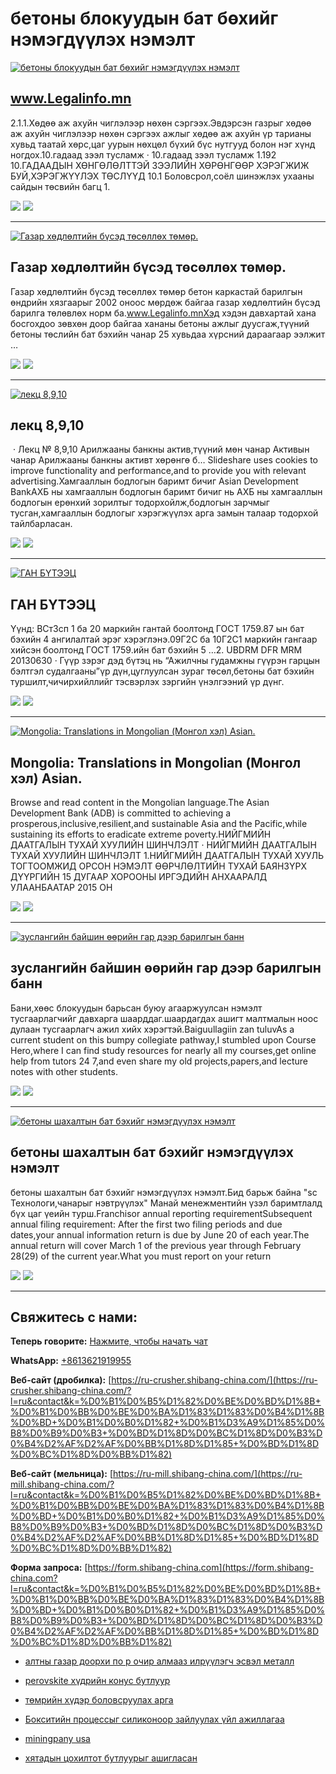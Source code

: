 # бетоны блокуудын бат бөхийг нэмэгдүүлэх нэмэлт

<a href="https://swt.shibang-china.com/?l=ru&img&k=%D0%B1%D0%B5%D1%82%D0%BE%D0%BD%D1%8B+%D0%B1%D0%BB%D0%BE%D0%BA%D1%83%D1%83%D0%B4%D1%8B%D0%BD+%D0%B1%D0%B0%D1%82+%D0%B1%D3%A9%D1%85%D0%B8%D0%B9%D0%B3+%D0%BD%D1%8D%D0%BC%D1%8D%D0%B3%D0%B4%D2%AF%D2%AF%D0%BB%D1%8D%D1%85+%D0%BD%D1%8D%D0%BC%D1%8D%D0%BB%D1%82" target="_blank">![бетоны блокуудын бат бөхийг нэмэгдүүлэх нэмэлт](http://static.shibang-china.com/all-800x300/1345.jpg)</a>

## www.Legalinfo.mn
2.1.1.Хөдөө аж ахуйн чиглэлээр нөхөн сэргээх.Эвдэрсэн газрыг хөдөө аж ахуйн чиглэлээр нөхөн сэргээх ажлыг хөдөө аж ахуйн үр тарианы хувьд таатай хөрс,цаг уурын нөхцөл бүхий бүс нутгууд болон нэг хүнд ногдох.10.гадаад зээл тусламж&nbsp;&#0183;&#32;10.гадаад зээл тусламж 1.192 10.ГАДААДЫН ХӨНГӨЛӨЛТТЭЙ ЗЭЭЛИЙН ХӨРӨНГӨӨР ХЭРЭГЖИЖ БУЙ,ХЭРЭГЖҮҮЛЭХ ТӨСЛҮҮД 10.1 Боловсрол,соёл шинэжлэх ухааны сайдын төсвийн багц 1.


<a href="https://whatsapp.shibangsoft.com/WhatsApp.php" target="_blank" title="WhatsApp">![](http://static.shibang-china.com/icon/whatsapp.png)</a> <a href="https://swt.shibang-china.com/?l=ru&icon&k=%D0%B1%D0%B5%D1%82%D0%BE%D0%BD%D1%8B+%D0%B1%D0%BB%D0%BE%D0%BA%D1%83%D1%83%D0%B4%D1%8B%D0%BD+%D0%B1%D0%B0%D1%82+%D0%B1%D3%A9%D1%85%D0%B8%D0%B9%D0%B3+%D0%BD%D1%8D%D0%BC%D1%8D%D0%B3%D0%B4%D2%AF%D2%AF%D0%BB%D1%8D%D1%85+%D0%BD%D1%8D%D0%BC%D1%8D%D0%BB%D1%82" target="_blank">![](http://static.shibang-china.com/icon/chat-ru.png)</a>

---

<a href="https://swt.shibang-china.com/?l=ru&img&k=%D0%B1%D0%B5%D1%82%D0%BE%D0%BD%D1%8B+%D0%B1%D0%BB%D0%BE%D0%BA%D1%83%D1%83%D0%B4%D1%8B%D0%BD+%D0%B1%D0%B0%D1%82+%D0%B1%D3%A9%D1%85%D0%B8%D0%B9%D0%B3+%D0%BD%D1%8D%D0%BC%D1%8D%D0%B3%D0%B4%D2%AF%D2%AF%D0%BB%D1%8D%D1%85+%D0%BD%D1%8D%D0%BC%D1%8D%D0%BB%D1%82" target="_blank">![Газар хөдлөлтийн бүсэд төсөллөх төмөр.](http://static.shibang-china.com/all-800x300/581.jpg)</a>

## Газар хөдлөлтийн бүсэд төсөллөх төмөр.
Газар хөдлөлтийн бүсэд төсөллөх төмөр бетон каркастай барилгын өндрийн хязгаарыг 2002 оноос мөрдөж байгаа газар хөдлөлтийн бүсэд барилга төлөвлөх норм ба.www.Legalinfo.mnХэд хэдэн давхартай хана босгохдоо зөвхөн доор байгаа хананы бетоны ажлыг дуусгаж,түүний бетоны төслийн бат бэхийн чанар 25 хувьдаа хүрсний дараагаар ээлжит …


<a href="https://whatsapp.shibangsoft.com/WhatsApp.php" target="_blank" title="WhatsApp">![](http://static.shibang-china.com/icon/whatsapp.png)</a> <a href="https://swt.shibang-china.com/?l=ru&icon&k=%D0%B1%D0%B5%D1%82%D0%BE%D0%BD%D1%8B+%D0%B1%D0%BB%D0%BE%D0%BA%D1%83%D1%83%D0%B4%D1%8B%D0%BD+%D0%B1%D0%B0%D1%82+%D0%B1%D3%A9%D1%85%D0%B8%D0%B9%D0%B3+%D0%BD%D1%8D%D0%BC%D1%8D%D0%B3%D0%B4%D2%AF%D2%AF%D0%BB%D1%8D%D1%85+%D0%BD%D1%8D%D0%BC%D1%8D%D0%BB%D1%82" target="_blank">![](http://static.shibang-china.com/icon/chat-ru.png)</a>

---

<a href="https://swt.shibang-china.com/?l=ru&img&k=%D0%B1%D0%B5%D1%82%D0%BE%D0%BD%D1%8B+%D0%B1%D0%BB%D0%BE%D0%BA%D1%83%D1%83%D0%B4%D1%8B%D0%BD+%D0%B1%D0%B0%D1%82+%D0%B1%D3%A9%D1%85%D0%B8%D0%B9%D0%B3+%D0%BD%D1%8D%D0%BC%D1%8D%D0%B3%D0%B4%D2%AF%D2%AF%D0%BB%D1%8D%D1%85+%D0%BD%D1%8D%D0%BC%D1%8D%D0%BB%D1%82" target="_blank">![лекц 8,9,10](http://static.shibang-china.com/all-800x300/368.jpg)</a>

## лекц 8,9,10
&nbsp;&#0183;&#32;Лекц № 8,9,10 Арилжааны банкны актив,түүний мөн чанар Активын чанар Арилжааны банкны активт хөрөнгө б… Slideshare uses cookies to improve functionality and performance,and to provide you with relevant advertising.Хамгааллын бодлогын баримт бичиг Asian Development BankАХБ ны хамгааллын бодлогын баримт бичиг нь АХБ ны хамгааллын бодлогын ерөнхий зорилтыг тодорхойлж,бодлогын зарчмыг тусган,хамгааллын бодлогыг хэрэгжүүлэх арга замын талаар тодорхой тайлбарласан.


<a href="https://whatsapp.shibangsoft.com/WhatsApp.php" target="_blank" title="WhatsApp">![](http://static.shibang-china.com/icon/whatsapp.png)</a> <a href="https://swt.shibang-china.com/?l=ru&icon&k=%D0%B1%D0%B5%D1%82%D0%BE%D0%BD%D1%8B+%D0%B1%D0%BB%D0%BE%D0%BA%D1%83%D1%83%D0%B4%D1%8B%D0%BD+%D0%B1%D0%B0%D1%82+%D0%B1%D3%A9%D1%85%D0%B8%D0%B9%D0%B3+%D0%BD%D1%8D%D0%BC%D1%8D%D0%B3%D0%B4%D2%AF%D2%AF%D0%BB%D1%8D%D1%85+%D0%BD%D1%8D%D0%BC%D1%8D%D0%BB%D1%82" target="_blank">![](http://static.shibang-china.com/icon/chat-ru.png)</a>

---

<a href="https://swt.shibang-china.com/?l=ru&img&k=%D0%B1%D0%B5%D1%82%D0%BE%D0%BD%D1%8B+%D0%B1%D0%BB%D0%BE%D0%BA%D1%83%D1%83%D0%B4%D1%8B%D0%BD+%D0%B1%D0%B0%D1%82+%D0%B1%D3%A9%D1%85%D0%B8%D0%B9%D0%B3+%D0%BD%D1%8D%D0%BC%D1%8D%D0%B3%D0%B4%D2%AF%D2%AF%D0%BB%D1%8D%D1%85+%D0%BD%D1%8D%D0%BC%D1%8D%D0%BB%D1%82" target="_blank">![ГАН БҮТЭЭЦ](http://static.shibang-china.com/all-800x300/257.jpg)</a>

## ГАН БҮТЭЭЦ
Үүнд: ВСт3сп 1 ба 20 маркийн гантай боолтонд ГОСТ 1759.87 ын бат бэхийн 4 ангилалтай эрэг хэрэглэнэ.09Г2С ба 10Г2С1 маркийн гангаар хийсэн боолтонд ГОСТ 1759.ийн бат бэхийн 5 …2. UBDRM DFR MRM 20130630&nbsp;&#0183;&#32;Гүүр зэрэг дэд бүтэц нь “Ажилчны гудамжны гүүрэн гарцын бэлтгэл судалгааны”үр дүн,цуглуулсан зураг төсөл,бетоны бат бэхийн туршилт,чичирхийллийг тэсвэрлэх зэргийн үнэлгээний үр дүнг.


<a href="https://whatsapp.shibangsoft.com/WhatsApp.php" target="_blank" title="WhatsApp">![](http://static.shibang-china.com/icon/whatsapp.png)</a> <a href="https://swt.shibang-china.com/?l=ru&icon&k=%D0%B1%D0%B5%D1%82%D0%BE%D0%BD%D1%8B+%D0%B1%D0%BB%D0%BE%D0%BA%D1%83%D1%83%D0%B4%D1%8B%D0%BD+%D0%B1%D0%B0%D1%82+%D0%B1%D3%A9%D1%85%D0%B8%D0%B9%D0%B3+%D0%BD%D1%8D%D0%BC%D1%8D%D0%B3%D0%B4%D2%AF%D2%AF%D0%BB%D1%8D%D1%85+%D0%BD%D1%8D%D0%BC%D1%8D%D0%BB%D1%82" target="_blank">![](http://static.shibang-china.com/icon/chat-ru.png)</a>

---

<a href="https://swt.shibang-china.com/?l=ru&img&k=%D0%B1%D0%B5%D1%82%D0%BE%D0%BD%D1%8B+%D0%B1%D0%BB%D0%BE%D0%BA%D1%83%D1%83%D0%B4%D1%8B%D0%BD+%D0%B1%D0%B0%D1%82+%D0%B1%D3%A9%D1%85%D0%B8%D0%B9%D0%B3+%D0%BD%D1%8D%D0%BC%D1%8D%D0%B3%D0%B4%D2%AF%D2%AF%D0%BB%D1%8D%D1%85+%D0%BD%D1%8D%D0%BC%D1%8D%D0%BB%D1%82" target="_blank">![Mongolia: Translations in Mongolian (Монгол хэл) Asian.](http://static.shibang-china.com/all-800x300/1129.jpg)</a>

## Mongolia: Translations in Mongolian (Монгол хэл) Asian.
Browse and read content in the Mongolian language.The Asian Development Bank (ADB) is committed to achieving a prosperous,inclusive,resilient,and sustainable Asia and the Pacific,while sustaining its efforts to eradicate extreme poverty.НИЙГМИЙН ДААТГАЛЫН ТУХАЙ ХУУЛИЙН ШИНЧЛЭЛТ&nbsp;&#0183;&#32;НИЙГМИЙН ДААТГАЛЫН ТУХАЙ ХУУЛИЙН ШИНЧЛЭЛТ 1.НИЙГМИЙН ДААТГАЛЫН ТУХАЙ ХУУЛЬ ТОГТООМЖИД ОРСОН НЭМЭЛТ ӨӨРЧЛӨЛТИЙН ТУХАЙ БАЯНЗҮРХ ДҮҮРГИЙН 15 ДУГААР ХОРООНЫ ИРГЭДИЙН АНХААРАЛД УЛААНБААТАР 2015 ОН


<a href="https://whatsapp.shibangsoft.com/WhatsApp.php" target="_blank" title="WhatsApp">![](http://static.shibang-china.com/icon/whatsapp.png)</a> <a href="https://swt.shibang-china.com/?l=ru&icon&k=%D0%B1%D0%B5%D1%82%D0%BE%D0%BD%D1%8B+%D0%B1%D0%BB%D0%BE%D0%BA%D1%83%D1%83%D0%B4%D1%8B%D0%BD+%D0%B1%D0%B0%D1%82+%D0%B1%D3%A9%D1%85%D0%B8%D0%B9%D0%B3+%D0%BD%D1%8D%D0%BC%D1%8D%D0%B3%D0%B4%D2%AF%D2%AF%D0%BB%D1%8D%D1%85+%D0%BD%D1%8D%D0%BC%D1%8D%D0%BB%D1%82" target="_blank">![](http://static.shibang-china.com/icon/chat-ru.png)</a>

---

<a href="https://swt.shibang-china.com/?l=ru&img&k=%D0%B1%D0%B5%D1%82%D0%BE%D0%BD%D1%8B+%D0%B1%D0%BB%D0%BE%D0%BA%D1%83%D1%83%D0%B4%D1%8B%D0%BD+%D0%B1%D0%B0%D1%82+%D0%B1%D3%A9%D1%85%D0%B8%D0%B9%D0%B3+%D0%BD%D1%8D%D0%BC%D1%8D%D0%B3%D0%B4%D2%AF%D2%AF%D0%BB%D1%8D%D1%85+%D0%BD%D1%8D%D0%BC%D1%8D%D0%BB%D1%82" target="_blank">![зуслангийн байшин өөрийн гар дээр барилгын банн](http://static.shibang-china.com/all-800x300/935.jpg)</a>

## зуслангийн байшин өөрийн гар дээр барилгын банн
Бани,хөөс блокуудын барьсан буюу агааржуулсан нэмэлт тусгаарлагчийг давхарга шаарддаг.шаардагдах ашигт малтмалын ноос дулаан тусгаарлагч ажил хийх хэрэгтэй.Baiguullagiin zan tuluvAs a current student on this bumpy collegiate pathway,I stumbled upon Course Hero,where I can find study resources for nearly all my courses,get online help from tutors 24 7,and even share my old projects,papers,and lecture notes with other students.


<a href="https://whatsapp.shibangsoft.com/WhatsApp.php" target="_blank" title="WhatsApp">![](http://static.shibang-china.com/icon/whatsapp.png)</a> <a href="https://swt.shibang-china.com/?l=ru&icon&k=%D0%B1%D0%B5%D1%82%D0%BE%D0%BD%D1%8B+%D0%B1%D0%BB%D0%BE%D0%BA%D1%83%D1%83%D0%B4%D1%8B%D0%BD+%D0%B1%D0%B0%D1%82+%D0%B1%D3%A9%D1%85%D0%B8%D0%B9%D0%B3+%D0%BD%D1%8D%D0%BC%D1%8D%D0%B3%D0%B4%D2%AF%D2%AF%D0%BB%D1%8D%D1%85+%D0%BD%D1%8D%D0%BC%D1%8D%D0%BB%D1%82" target="_blank">![](http://static.shibang-china.com/icon/chat-ru.png)</a>

---

<a href="https://swt.shibang-china.com/?l=ru&img&k=%D0%B1%D0%B5%D1%82%D0%BE%D0%BD%D1%8B+%D0%B1%D0%BB%D0%BE%D0%BA%D1%83%D1%83%D0%B4%D1%8B%D0%BD+%D0%B1%D0%B0%D1%82+%D0%B1%D3%A9%D1%85%D0%B8%D0%B9%D0%B3+%D0%BD%D1%8D%D0%BC%D1%8D%D0%B3%D0%B4%D2%AF%D2%AF%D0%BB%D1%8D%D1%85+%D0%BD%D1%8D%D0%BC%D1%8D%D0%BB%D1%82" target="_blank">![бетоны шахалтын бат бэхийг нэмэгдүүлэх нэмэлт](http://static.shibang-china.com/all-800x300/1303.jpg)</a>

## бетоны шахалтын бат бэхийг нэмэгдүүлэх нэмэлт
бетоны шахалтын бат бэхийг нэмэгдүүлэх нэмэлт.Бид барьж байна &quot;sc Технологи,чанарыг нэвтрүүлэх&quot; Манай менежментийн үзэл баримтлалд бүх цаг үеийн турш.Franchisor annual reporting requirementSubsequent annual filing requirement: After the first two filing periods and due dates,your annual information return is due by June 20 of each year.The annual return will cover March 1 of the previous year through February 28(29) of the current year.What you must report on your return


<a href="https://whatsapp.shibangsoft.com/WhatsApp.php" target="_blank" title="WhatsApp">![](http://static.shibang-china.com/icon/whatsapp.png)</a> <a href="https://swt.shibang-china.com/?l=ru&icon&k=%D0%B1%D0%B5%D1%82%D0%BE%D0%BD%D1%8B+%D0%B1%D0%BB%D0%BE%D0%BA%D1%83%D1%83%D0%B4%D1%8B%D0%BD+%D0%B1%D0%B0%D1%82+%D0%B1%D3%A9%D1%85%D0%B8%D0%B9%D0%B3+%D0%BD%D1%8D%D0%BC%D1%8D%D0%B3%D0%B4%D2%AF%D2%AF%D0%BB%D1%8D%D1%85+%D0%BD%D1%8D%D0%BC%D1%8D%D0%BB%D1%82" target="_blank">![](http://static.shibang-china.com/icon/chat-ru.png)</a>

---
## Свяжитесь с нами:

**Теперь говорите:** [Нажмите, чтобы начать чат](https://swt.shibang-china.com?l=ru&contact&k=%D0%B1%D0%B5%D1%82%D0%BE%D0%BD%D1%8B+%D0%B1%D0%BB%D0%BE%D0%BA%D1%83%D1%83%D0%B4%D1%8B%D0%BD+%D0%B1%D0%B0%D1%82+%D0%B1%D3%A9%D1%85%D0%B8%D0%B9%D0%B3+%D0%BD%D1%8D%D0%BC%D1%8D%D0%B3%D0%B4%D2%AF%D2%AF%D0%BB%D1%8D%D1%85+%D0%BD%D1%8D%D0%BC%D1%8D%D0%BB%D1%82)

**WhatsApp:**  [+8613621919955](https://whatsapp.shibangsoft.com/WhatsApp.php)

**Веб-сайт (дробилка):** [https://ru-crusher.shibang-china.com/](https://ru-crusher.shibang-china.com/?l=ru&contact&k=%D0%B1%D0%B5%D1%82%D0%BE%D0%BD%D1%8B+%D0%B1%D0%BB%D0%BE%D0%BA%D1%83%D1%83%D0%B4%D1%8B%D0%BD+%D0%B1%D0%B0%D1%82+%D0%B1%D3%A9%D1%85%D0%B8%D0%B9%D0%B3+%D0%BD%D1%8D%D0%BC%D1%8D%D0%B3%D0%B4%D2%AF%D2%AF%D0%BB%D1%8D%D1%85+%D0%BD%D1%8D%D0%BC%D1%8D%D0%BB%D1%82)

**Веб-сайт (мельница):** [https://ru-mill.shibang-china.com/](https://ru-mill.shibang-china.com/?l=ru&contact&k=%D0%B1%D0%B5%D1%82%D0%BE%D0%BD%D1%8B+%D0%B1%D0%BB%D0%BE%D0%BA%D1%83%D1%83%D0%B4%D1%8B%D0%BD+%D0%B1%D0%B0%D1%82+%D0%B1%D3%A9%D1%85%D0%B8%D0%B9%D0%B3+%D0%BD%D1%8D%D0%BC%D1%8D%D0%B3%D0%B4%D2%AF%D2%AF%D0%BB%D1%8D%D1%85+%D0%BD%D1%8D%D0%BC%D1%8D%D0%BB%D1%82)

**Форма запроса:** [https://form.shibang-china.com](https://form.shibang-china.com?l=ru&contact&k=%D0%B1%D0%B5%D1%82%D0%BE%D0%BD%D1%8B+%D0%B1%D0%BB%D0%BE%D0%BA%D1%83%D1%83%D0%B4%D1%8B%D0%BD+%D0%B1%D0%B0%D1%82+%D0%B1%D3%A9%D1%85%D0%B8%D0%B9%D0%B3+%D0%BD%D1%8D%D0%BC%D1%8D%D0%B3%D0%B4%D2%AF%D2%AF%D0%BB%D1%8D%D1%85+%D0%BD%D1%8D%D0%BC%D1%8D%D0%BB%D1%82)

* [алтны газар доорхи по р очир алмааз илрүүлэгч эсвэл металл](../130/%D0%B0%D0%BB%D1%82%D0%BD%D1%8B%20%D0%B3%D0%B0%D0%B7%D0%B0%D1%80%20%D0%B4%D0%BE%D0%BE%D1%80%D1%85%D0%B8%20%D0%BF%D0%BE%20%D1%80%20%D0%BE%D1%87%D0%B8%D1%80%20%D0%B0%D0%BB%D0%BC%D0%B0%D0%B0%D0%B7%20%D0%B8%D0%BB%D1%80%D2%AF%D2%AF%D0%BB%D1%8D%D0%B3%D1%87%20%D1%8D%D1%81%D0%B2%D1%8D%D0%BB%20%D0%BC%D0%B5%D1%82%D0%B0%D0%BB%D0%BB.md)

* [perovskite хүдрийн конус бутлуур](../127/perovskite%20%D1%85%D2%AF%D0%B4%D1%80%D0%B8%D0%B9%D0%BD%20%D0%BA%D0%BE%D0%BD%D1%83%D1%81%20%D0%B1%D1%83%D1%82%D0%BB%D1%83%D1%83%D1%80.md)

* [төмрийн хүдэр боловсруулах арга](../128/%D1%82%D3%A9%D0%BC%D1%80%D0%B8%D0%B9%D0%BD%20%D1%85%D2%AF%D0%B4%D1%8D%D1%80%20%D0%B1%D0%BE%D0%BB%D0%BE%D0%B2%D1%81%D1%80%D1%83%D1%83%D0%BB%D0%B0%D1%85%20%D0%B0%D1%80%D0%B3%D0%B0.md)

* [Бокситийн процессыг силиконоор зайлуулах үйл ажиллагаа](../126/%D0%91%D0%BE%D0%BA%D1%81%D0%B8%D1%82%D0%B8%D0%B9%D0%BD%20%D0%BF%D1%80%D0%BE%D1%86%D0%B5%D1%81%D1%81%D1%8B%D0%B3%20%D1%81%D0%B8%D0%BB%D0%B8%D0%BA%D0%BE%D0%BD%D0%BE%D0%BE%D1%80%20%D0%B7%D0%B0%D0%B9%D0%BB%D1%83%D1%83%D0%BB%D0%B0%D1%85%20%D2%AF%D0%B9%D0%BB%20%D0%B0%D0%B6%D0%B8%D0%BB%D0%BB%D0%B0%D0%B3%D0%B0%D0%B0.md)

* [miningpany usa](../127/miningpany%20usa.md)

* [хятадын цохилтот бутлуурыг ашигласан](../129/%D1%85%D1%8F%D1%82%D0%B0%D0%B4%D1%8B%D0%BD%20%D1%86%D0%BE%D1%85%D0%B8%D0%BB%D1%82%D0%BE%D1%82%20%D0%B1%D1%83%D1%82%D0%BB%D1%83%D1%83%D1%80%D1%8B%D0%B3%20%D0%B0%D1%88%D0%B8%D0%B3%D0%BB%D0%B0%D1%81%D0%B0%D0%BD.md)